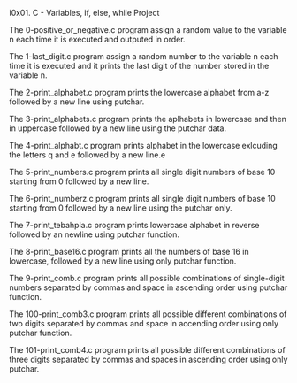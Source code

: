 i0x01. C - Variables, if, else, while Project

The 0-positive_or_negative.c program assign a random value to the variable n each time it is executed and outputed in order.

The 1-last_digit.c program assign a random number to the variable n each time it is executed and it prints the last digit of the number stored in the variable n.

The 2-print_alphabet.c program prints the lowercase alphabet from a-z followed by a new line using putchar.

The 3-print_alphabets.c program prints the aplhabets in lowercase and then in uppercase  followed by a new line using the putchar data.

The 4-print_alphabt.c program prints alphabet in the lowercase exlcuding the letters q and e followed by a new line.e

The 5-print_numbers.c program prints all single digit numbers of base 10 starting from 0 followed by a new line.

The 6-print_numberz.c program prints all single digit numbers of base 10 starting from 0 followed by a new line using the putchar only.

The 7-print_tebahpla.c program  prints lowercase alphabet in reverse followed by an newline using putchar function.

The 8-print_base16.c program prints all the numbers of base 16 in lowercase, followed by a new line using only putchar function.

The 9-print_comb.c program prints all possible combinations of single-digit numbers separated by commas and space in ascending order using putchar function.

The 100-print_comb3.c program prints all possible different combinations of two digits separated by commas and space in accending order using only putchar function.

The 101-print_comb4.c program prints all possible different combinations of three digits separated by commas and spaces in ascending order using only putchar.